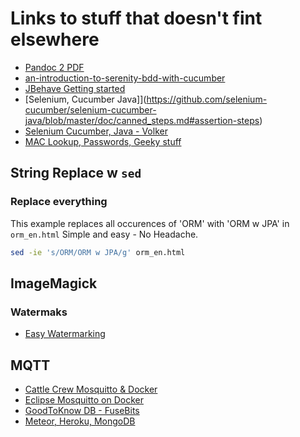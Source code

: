 # Links to stuff that doesn't fint elsewhere

* [Pandoc 2 PDF](http://www.mscharhag.com/software-development/pandoc-markdown-to-pdf)
* [an-introduction-to-serenity-bdd-with-cucumber](http://thucydides.info/docs/articles/an-introduction-to-serenity-bdd-with-cucumber.html)
* [JBehave Getting started](http://jbehave.org/reference/latest/getting-started.html)
* [Selenium, Cucumber Java]](https://github.com/selenium-cucumber/selenium-cucumber-java/blob/master/doc/canned_steps.md#assertion-steps)
* [Selenium Cucumber, Java - Volker](https://github.com/volkerbenders/selenium-cucumber-java)
* [MAC Lookup, Passwords, Geeky stuff](http://wintelguy.com/index.pl)
## String Replace w `sed`

### Replace everything

This example replaces all occurences of 'ORM' with 'ORM w JPA' in `orm_en.html`
Simple and easy - No Headache.

```bash
sed -ie 's/ORM/ORM w JPA/g' orm_en.html
```

## ImageMagick

### Watermaks
* [Easy Watermarking](http://www.linuxjournal.com/content/easy-watermarking-imagemagick)

## MQTT
- [Cattle Crew Mosquitto & Docker](https://thecattlecrew.net/2017/02/24/a-tiny-mqtt-broker-docker-image/)
- [Eclipse Mosquitto on Docker](https://hub.docker.com/_/eclipse-mosquitto/)
- [GoodToKnow DB - FuseBits](http://www.gtkdb.de/index_18_1044.html)
- [Meteor, Heroku, MongoDB](https://www.coshx.com/blog/2016/08/19/how-to-deploy-a-meteor-1-4-app-to-heroku/)
